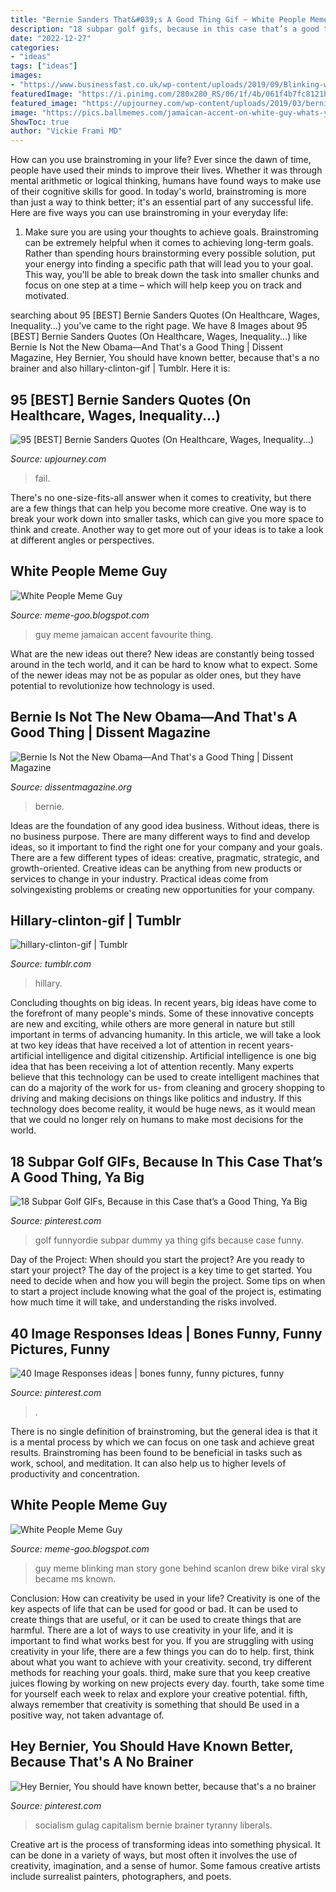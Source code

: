 ```yaml
---
title: "Bernie Sanders That&#039;s A Good Thing Gif ~ White People Meme Guy"
description: "18 subpar golf gifs, because in this case that’s a good thing, ya big"
date: "2022-12-27"
categories:
- "ideas"
tags: ["ideas"]
images:
- "https://www.businessfast.co.uk/wp-content/uploads/2019/09/Blinking-white-guy-The-story-behind-the-meme-thats-gone-viral-Sky-News.jpg"
featuredImage: "https://i.pinimg.com/280x280_RS/06/1f/4b/061f4b7fc8121bed69f416fda646e2ea.jpg"
featured_image: "https://upjourney.com/wp-content/uploads/2019/03/bernie-sanders-quotes-too-big-exist-300x300.jpg"
image: "https://pics.ballmemes.com/jamaican-accent-on-white-guy-whats-your-favourite-thing-about-58384666.png"
ShowToc: true
author: "Vickie Frami MD"
---
```



How can you use brainstroming in your life?
Ever since the dawn of time, people have used their minds to improve their lives. Whether it was through mental arithmetic or logical thinking, humans have found ways to make use of their cognitive skills for good. In today's world, brainstroming is more than just a way to think better; it's an essential part of any successful life. Here are five ways you can use brainstroming in your everyday life: 
1) Make sure you are using your thoughts to achieve goals. Brainstroming can be extremely helpful when it comes to achieving long-term goals. Rather than spending hours brainstorming every possible solution, put your energy into finding a specific path that will lead you to your goal. This way, you'll be able to break down the task into smaller chunks and focus on one step at a time – which will help keep you on track and motivated.

	

		
searching about 95 [BEST] Bernie Sanders Quotes (On Healthcare, Wages, Inequality...) you've came to the right page. We have 8 Images about 95 [BEST] Bernie Sanders Quotes (On Healthcare, Wages, Inequality...) like Bernie Is Not the New Obama—And That&#039;s a Good Thing | Dissent Magazine, Hey Bernier, You should have known better, because that&#039;s a no brainer and also hillary-clinton-gif | Tumblr. Here it is:
		
    
## 95 [BEST] Bernie Sanders Quotes (On Healthcare, Wages, Inequality...)

<img loading=lazy src="https://upjourney.com/wp-content/uploads/2019/03/bernie-sanders-quotes-too-big-exist-300x300.jpg" onerror="this.onerror=null;this.src='https://tse1.mm.bing.net/th?id=OIP.GyYzcrzkBTvsUMQKqtvvDQAAAA&amp;pid=15.1';" alt="95 [BEST] Bernie Sanders Quotes (On Healthcare, Wages, Inequality...)">

_Source: upjourney.com_

>fail. 

	

There's no one-size-fits-all answer when it comes to creativity, but there are a few things that can help you become more creative. One way is to break your work down into smaller tasks, which can give you more space to think and create. Another way to get more out of your ideas is to take a look at different angles or perspectives.

    
## White People Meme Guy

<img loading=lazy src="https://pics.ballmemes.com/jamaican-accent-on-white-guy-whats-your-favourite-thing-about-58384666.png" onerror="this.onerror=null;this.src='https://tse2.mm.bing.net/th?id=OIP.8L-A0AiElWDMzhtNQgJmHgHaH_&amp;pid=15.1';" alt="White People Meme Guy">

_Source: meme-goo.blogspot.com_

>guy meme jamaican accent favourite thing. 

	

What are the new ideas out there?
New ideas are constantly being tossed around in the tech world, and it can be hard to know what to expect. Some of the newer ideas may not be as popular as older ones, but they have potential to revolutionize how technology is used.

    
## Bernie Is Not The New Obama—And That&#039;s A Good Thing | Dissent Magazine

<img loading=lazy src="https://www.dissentmagazine.org/wp-content/uploads/Bernie-Iowa-Jan9-GageSkidmore-1200.jpg" onerror="this.onerror=null;this.src='https://tse1.mm.bing.net/th?id=OIP.7tt3nJ1p-omfUN1UYeZd8wHaD4&amp;pid=15.1';" alt="Bernie Is Not the New Obama—And That&#039;s a Good Thing | Dissent Magazine">

_Source: dissentmagazine.org_

>bernie. 

	

Ideas are the foundation of any good idea business. Without ideas, there is no business purpose. There are many different ways to find and develop ideas, so it important to find the right one for your company and your goals. There are a few different types of ideas: creative, pragmatic, strategic, and growth-oriented. Creative ideas can be anything from new products or services to change in your industry. Practical ideas come from solvingexisting problems or creating new opportunities for your company.

    
## Hillary-clinton-gif | Tumblr

<img loading=lazy src="https://68.media.tumblr.com/e200644857b233bcb193d3124e8a3924/tumblr_no15by2Jko1qc8jh0o5_500.gif" onerror="this.onerror=null;this.src='https://tse2.mm.bing.net/th?id=OIP.FTFwPrhKtaFZQ2Y1AbmSdAHaEK&amp;pid=15.1';" alt="hillary-clinton-gif | Tumblr">

_Source: tumblr.com_

>hillary. 

	

Concluding thoughts on big ideas.
In recent years, big ideas have come to the forefront of many people's minds. Some of these innovative concepts are new and exciting, while others are more general in nature but still important in terms of advancing humanity. In this article, we will take a look at two key ideas that have received a lot of attention in recent years- artificial intelligence and digital citizenship. 
Artificial intelligence is one big idea that has been receiving a lot of attention recently. Many experts believe that this technology can be used to create intelligent machines that can do a majority of the work for us- from cleaning and grocery shopping to driving and making decisions on things like politics and industry. If this technology does become reality, it would be huge news, as it would mean that we could no longer rely on humans to make most decisions for the world.

    
## 18 Subpar Golf GIFs, Because In This Case That’s A Good Thing, Ya Big

<img loading=lazy src="https://i.pinimg.com/originals/36/c2/99/36c2990b9f1bd619f8fe93a74ba683f7.jpg" onerror="this.onerror=null;this.src='https://tse4.mm.bing.net/th?id=OIP.dFRTLZOCXz5wB86hzrp_sgAAAA&amp;pid=15.1';" alt="18 Subpar Golf GIFs, Because in this Case that’s a Good Thing, Ya Big">

_Source: pinterest.com_

>golf funnyordie subpar dummy ya thing gifs because case funny. 

	

Day of the Project: When should you start the project?
Are you ready to start your project? The day of the project is a key time to get started. You need to decide when and how you will begin the project. Some tips on when to start a project include knowing what the goal of the project is, estimating how much time it will take, and understanding the risks involved.

    
## 40 Image Responses Ideas | Bones Funny, Funny Pictures, Funny

<img loading=lazy src="https://i.pinimg.com/280x280_RS/06/1f/4b/061f4b7fc8121bed69f416fda646e2ea.jpg" onerror="this.onerror=null;this.src='https://tse3.mm.bing.net/th?id=OIP.dcEGeEPVLzeZvY8IC1QFOAAAAA&amp;pid=15.1';" alt="40 Image Responses ideas | bones funny, funny pictures, funny">

_Source: pinterest.com_

>. 

	

There is no single definition of brainstroming, but the general idea is that it is a mental process by which we can focus on one task and achieve great results. Brainstroming has been found to be beneficial in tasks such as work, school, and meditation. It can also help us to higher levels of productivity and concentration.

    
## White People Meme Guy

<img loading=lazy src="https://www.businessfast.co.uk/wp-content/uploads/2019/09/Blinking-white-guy-The-story-behind-the-meme-thats-gone-viral-Sky-News.jpg" onerror="this.onerror=null;this.src='https://tse2.mm.bing.net/th?id=OIP.NKNhLVmFT1nNFvoZXoZl3QHaEK&amp;pid=15.1';" alt="White People Meme Guy">

_Source: meme-goo.blogspot.com_

>guy meme blinking man story gone behind scanlon drew bike viral sky became ms known. 

	

Conclusion: How can creativity be used in your life?
Creativity is one of the key aspects of life that can be used for good or bad. It can be used to create things that are useful, or it can be used to create things that are harmful. There are a lot of ways to use creativity in your life, and it is important to find what works best for you. If you are struggling with using creativity in your life, there are a few things you can do to help. first, think about what you want to achieve with your creativity. second, try different methods for reaching your goals. third, make sure that you keep creative juices flowing by working on new projects every day. fourth, take some time for yourself each week to relax and explore your creative potential. fifth, always remember that creativity is something that should Be used in a positive way, not taken advantage of.

    
## Hey Bernier, You Should Have Known Better, Because That&#039;s A No Brainer

<img loading=lazy src="https://i.pinimg.com/originals/42/ed/d3/42edd39e0a87c664a7b61622429c5b7a.jpg" onerror="this.onerror=null;this.src='https://tse2.mm.bing.net/th?id=OIP.awDTovNGItDJX642VRBgNwHaHD&amp;pid=15.1';" alt="Hey Bernier, You should have known better, because that&#039;s a no brainer">

_Source: pinterest.com_

>socialism gulag capitalism bernie brainer tyranny liberals. 

	

Creative art is the process of transforming ideas into something physical. It can be done in a variety of ways, but most often it involves the use of creativity, imagination, and a sense of humor. Some famous creative artists include surrealist painters, photographers, and poets.

